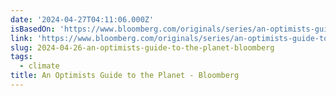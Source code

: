 ```yaml
---
date: '2024-04-27T04:11:06.000Z'
isBasedOn: 'https://www.bloomberg.com/originals/series/an-optimists-guide-to-the-planet'
link: 'https://www.bloomberg.com/originals/series/an-optimists-guide-to-the-planet'
slug: 2024-04-26-an-optimists-guide-to-the-planet-bloomberg
tags:
  - climate
title: An Optimists Guide to the Planet - Bloomberg
---
```

 
